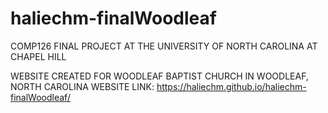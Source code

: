 # haliechm-finalWoodleaf

COMP126 FINAL PROJECT AT THE UNIVERSITY OF NORTH CAROLINA AT CHAPEL HILL

WEBSITE CREATED FOR WOODLEAF BAPTIST CHURCH IN WOODLEAF, NORTH CAROLINA
WEBSITE LINK: https://haliechm.github.io/haliechm-finalWoodleaf/
